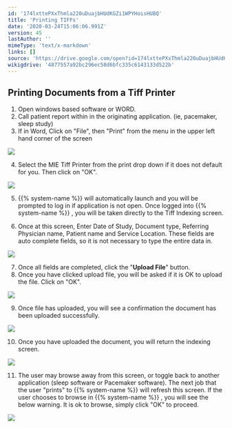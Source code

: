 ```yaml
---
id: '174lxttePXxThmla220uDuajbHUdKGZi1WPYHoisHUBQ'
title: 'Printing TIFFs'
date: '2020-03-24T15:06:06.991Z'
version: 45
lastAuthor: ''
mimeType: 'text/x-markdown'
links: []
source: 'https://drive.google.com/open?id=174lxttePXxThmla220uDuajbHUdKGZi1WPYHoisHUBQ'
wikigdrive: '4877557a92bc296ec58d6bfc335c6143133d522b'
---
```

## Printing Documents from a Tiff Printer

1. Open windows based software or WORD.
2. Call patient report within in the originating application. (ie, pacemaker, sleep study)
3. If in Word, Click on "File", then "Print" from the menu in the upper left hand corner of the screen

![](../printing-tiffs.assets/e9710c72c49e447685055266f8fd27fa.png)

4. Select the MIE Tiff Printer from the print drop down if it does not default for you. Then click on "OK".

![](../printing-tiffs.assets/d862dcb130a3d50e381d64e270eb0762.png)

5. {{% system-name %}} will automatically launch and you will be prompted to log in if application is not open. Once logged into {{% system-name %}} , you will be taken directly to the Tiff Indexing screen.

6. Once at this screen, Enter Date of Study, Document type, Referring Physician name, Patient name and Service Location. These fields are auto complete fields, so it is not necessary to type the entire data in.

![](../printing-tiffs.assets/269180a9e9c842b84ae8b4e3ec025668.png)

7. Once all fields are completed, click the "<strong>Upload File</strong>" button.
8. Once you have clicked upload file, you will be asked if it is OK to upload the file. Click on "OK".

![](../printing-tiffs.assets/5c1cd4982024718eef0cc997bfc42cad.png)

9. Once file has uploaded, you will see a confirmation the document has been uploaded successfully.

![](../printing-tiffs.assets/cf3a6ad885fd0c0d4c7dbab2456410c0.png)

10. Once you have uploaded the document, you will return the indexing screen.

![](../printing-tiffs.assets/269180a9e9c842b84ae8b4e3ec025668.png)

11. The user may browse away from this screen, or toggle back to another application (sleep software or Pacemaker software). The next job that the user "prints" to {{% system-name %}} will refresh this screen. If the user chooses to browse in {{% system-name %}} , you will see the below warning. It is ok to browse, simply click "OK" to proceed.

![](../printing-tiffs.assets/26db0ed39b7643a3b6e5282378ed757c.png)
